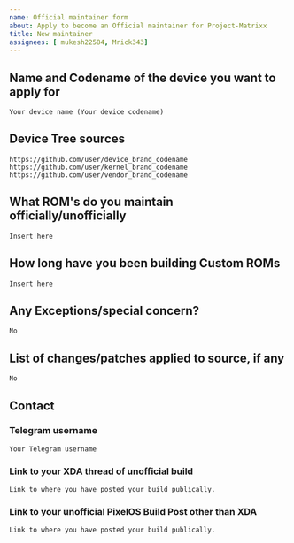 ```yaml
---
name: Official maintainer form
about: Apply to become an Official maintainer for Project-Matrixx
title: New maintainer
assignees: [ mukesh22584, Mrick343]
---
```


<!--
This template is taken from PixelExperience/official_devices with modifications to it
-->

## Name and Codename of the device you want to apply for
```
Your device name (Your device codename)
```

## Device Tree sources
<!--
* Must be public on GitHub/GitLab
* Must add kernel and vendor as well
* Authorship should be proper
* Add common trees if applicable
-->
```
https://github.com/user/device_brand_codename
https://github.com/user/kernel_brand_codename
https://github.com/user/vendor_brand_codename
```

## What ROM's do you maintain officially/unofficially
```
Insert here
```

## How long have you been building Custom ROMs
```
Insert here
```

## Any Exceptions/special concern?
```
No
```

## List of changes/patches applied to source, if any
```
No
```

## Contact

### Telegram username
```
Your Telegram username
```

### Link to your XDA thread of unofficial build
<!-- Before being able to maintainer Project-Matrixx officially,
you must have already made an XDA
Refer Maintainer Requirements -->
```
Link to where you have posted your build publically.
```

### Link to your unofficial PixelOS Build Post other than XDA
<!-- Before being able to maintainer Project-Matrixx officially,
you must have already made your unofficial build public.
Refer Maintainer Requirements -->
```
Link to where you have posted your build publically.
```
